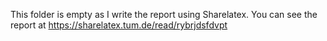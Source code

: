 This folder is empty as I write the report using Sharelatex. You can see the report at https://sharelatex.tum.de/read/rybrjdsfdvpt 
